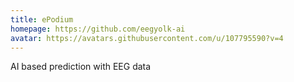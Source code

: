 ```yaml
---
title: ePodium
homepage: https://github.com/eegyolk-ai
avatar: https://avatars.githubusercontent.com/u/107795590?v=4
---
```

AI based prediction with EEG data